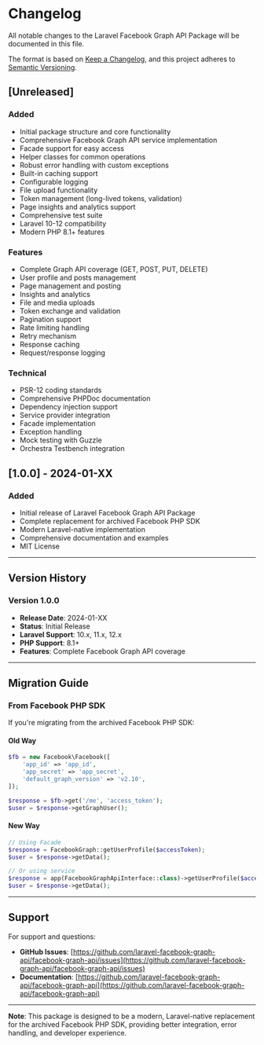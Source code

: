 # Changelog

All notable changes to the Laravel Facebook Graph API Package will be documented in this file.

The format is based on [Keep a Changelog](https://keepachangelog.com/en/1.0.0/),
and this project adheres to [Semantic Versioning](https://semver.org/spec/v2.0.0.html).

## [Unreleased]

### Added
- Initial package structure and core functionality
- Comprehensive Facebook Graph API service implementation
- Facade support for easy access
- Helper classes for common operations
- Robust error handling with custom exceptions
- Built-in caching support
- Configurable logging
- File upload functionality
- Token management (long-lived tokens, validation)
- Page insights and analytics support
- Comprehensive test suite
- Laravel 10-12 compatibility
- Modern PHP 8.1+ features

### Features
- Complete Graph API coverage (GET, POST, PUT, DELETE)
- User profile and posts management
- Page management and posting
- Insights and analytics
- File and media uploads
- Token exchange and validation
- Pagination support
- Rate limiting handling
- Retry mechanism
- Response caching
- Request/response logging

### Technical
- PSR-12 coding standards
- Comprehensive PHPDoc documentation
- Dependency injection support
- Service provider integration
- Facade implementation
- Exception handling
- Mock testing with Guzzle
- Orchestra Testbench integration

## [1.0.0] - 2024-01-XX

### Added
- Initial release of Laravel Facebook Graph API Package
- Complete replacement for archived Facebook PHP SDK
- Modern Laravel-native implementation
- Comprehensive documentation and examples
- MIT License

---

## Version History

### Version 1.0.0
- **Release Date**: 2024-01-XX
- **Status**: Initial Release
- **Laravel Support**: 10.x, 11.x, 12.x
- **PHP Support**: 8.1+
- **Features**: Complete Facebook Graph API coverage

---

## Migration Guide

### From Facebook PHP SDK

If you're migrating from the archived Facebook PHP SDK:

#### Old Way
```php
$fb = new Facebook\Facebook([
    'app_id' => 'app_id',
    'app_secret' => 'app_secret',
    'default_graph_version' => 'v2.10',
]);

$response = $fb->get('/me', 'access_token');
$user = $response->getGraphUser();
```

#### New Way
```php
// Using Facade
$response = FacebookGraph::getUserProfile($accessToken);
$user = $response->getData();

// Or using service
$response = app(FacebookGraphApiInterface::class)->getUserProfile($accessToken);
$user = $response->getData();
```

---

## Support

For support and questions:
- **GitHub Issues**: [https://github.com/laravel-facebook-graph-api/facebook-graph-api/issues](https://github.com/laravel-facebook-graph-api/facebook-graph-api/issues)
- **Documentation**: [https://github.com/laravel-facebook-graph-api/facebook-graph-api](https://github.com/laravel-facebook-graph-api/facebook-graph-api)

---

**Note**: This package is designed to be a modern, Laravel-native replacement for the archived Facebook PHP SDK, providing better integration, error handling, and developer experience. 